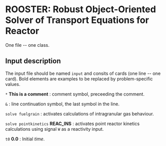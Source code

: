 # ROOSTER: Robust Object-Oriented Solver of Transport Equations for Reactor

One file -- one class.

## Input description

The input file should be named `input` and consits of cards (one line -- one card). Bold elements are examples to be replaced by problem-specific values.

`*` **This is a comment** : comment symbol, preceeding the comment.

`&` : line continuation symbol, the last symbol in the line.

`solve fuelgrain` : activates calculations of intragranular gas behaviour.

`solve pointkinetics` **REAC_INS** : activates point reactor kinetics calculations using signal `W` as a reactivity input.

`t0` **0.0** : Initial *time*.


